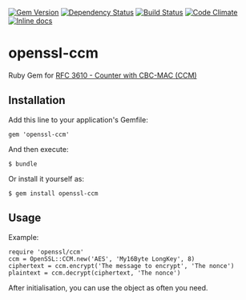 [![Gem Version](https://badge.fury.io/rb/openssl-ccm.png)](http://badge.fury.io/rb/openssl-ccm)
[![Dependency Status](https://gemnasium.com/SmallLars/openssl-ccm.png)](https://gemnasium.com/SmallLars/openssl-ccm)
[![Build Status](https://travis-ci.org/SmallLars/openssl-ccm.png?branch=master)](https://travis-ci.org/SmallLars/openssl-ccm)
[![Code Climate](https://codeclimate.com/github/SmallLars/openssl-ccm.png)](https://codeclimate.com/github/SmallLars/openssl-ccm)
[![Inline docs](http://inch-ci.org/github/smalllars/openssl-ccm.png)](http://inch-ci.org/github/smalllars/openssl-ccm)

# openssl-ccm

Ruby Gem for [RFC 3610 - Counter with CBC-MAC (CCM)](http://tools.ietf.org/html/rfc3610)

## Installation

Add this line to your application's Gemfile:

    gem 'openssl-ccm'

And then execute:

    $ bundle

Or install it yourself as:

    $ gem install openssl-ccm

## Usage

Example:

    require 'openssl/ccm'
    ccm = OpenSSL::CCM.new('AES', 'My16Byte LongKey', 8)
    ciphertext = ccm.encrypt('The message to encrypt', 'The nonce')
    plaintext = ccm.decrypt(ciphertext, 'The nonce')

After initialisation, you can use the object as often you need.
